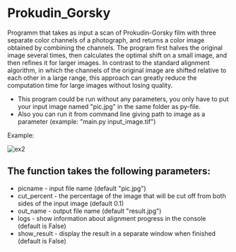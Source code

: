 # Prokudin_Gorsky
Programm that takes as input a scan of Prokudin-Gorsky film with three separate color channels of a photograph, and returns a color image obtained by combining the channels.
The program first halves the original image several times, then calculates the optimal shift on a small image, and then refines it for larger images. In contrast to the standard alignment algorithm, in which the channels of the original image are shifted relative to each other in a large range, this approach can greatly reduce the computation time for large images without losing quality.
- This program could be run without any parameters, you only have to put your input image named "pic.jpg" in the same folder as py-file.
- Also you can run it from command line giving path to image as a parameter (example: "main.py input_image.tif")

Example:

![ex2](https://user-images.githubusercontent.com/33635536/179773357-e223ee7f-aed9-4841-905a-ba41d46fe4f3.jpg)




## The function takes the following parameters:

+ picname - input file name (default "pic.jpg")
+ cut_percent - the percentage of the image that will be cut off from both sides of the input image (default 0.1)
+ out_name - output file name (default "result.jpg")
+ logs - show information about alignment progress in the console (default is False)
+ show_result - display the result in a separate window when finished (default is False)
